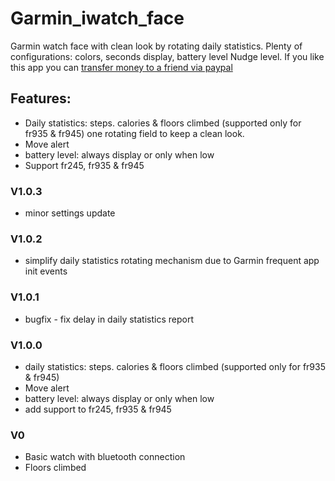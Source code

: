 # Garmin_iwatch_face
Garmin watch face with clean look by rotating daily statistics.
Plenty of configurations: colors, seconds display, battery level Nudge level.
If you like this app you can [transfer money to a friend via paypal](https://paypal.me/edystein?locale.x=en_US)


## Features:
- Daily statistics: steps. calories & floors climbed (supported only for fr935 & fr945)
one rotating field to keep a clean look. 
- Move alert
- battery level: always display or only when low
- Support fr245, fr935 & fr945

 
### V1.0.3
- minor settings update  

### V1.0.2
- simplify daily statistics rotating mechanism due to Garmin frequent app init events  

### V1.0.1
- bugfix - fix delay in daily statistics report 

### V1.0.0
- daily statistics: steps. calories & floors climbed (supported only for fr935 & fr945) 
- Move alert
- battery level: always display or only when low
- add support to fr245, fr935 & fr945

### V0
- Basic watch with bluetooth connection
- Floors climbed
